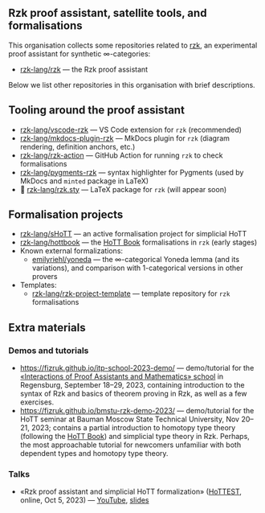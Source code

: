 ## Rzk proof assistant, satellite tools, and formalisations

This organisation collects some repositories related to [rzk](https://github.com/rzk-lang/rzk), an experimental proof assistant for synthetic ∞-categories:

- [rzk-lang/rzk](https://github.com/rzk-lang/rzk) — the Rzk proof assistant

Below we list other repositories in this organisation with brief descriptions.

## Tooling around the proof assistant

- [rzk-lang/vscode-rzk](https://github.com/rzk-lang/vscode-rzk) — VS Code extension for `rzk` (recommended)
- [rzk-lang/mkdocs-plugin-rzk](https://github.com/rzk-lang/mkdocs-plugin-rzk) — MkDocs plugin for `rzk` (diagram rendering, definition anchors, etc.)
- [rzk-lang/rzk-action](https://github.com/rzk-lang/rzk-action) — GitHub Action for running `rzk` to check formalisations
- [rzk-lang/pygments-rzk](https://github.com/rzk-lang/pygments-rzk) — syntax highlighter for Pygments (used by MkDocs and `minted` package in LaTeX)
- 🚧 [rzk-lang/rzk.sty](https://github.com/rzk-lang/rzk.sty) — LaTeX package for `rzk` (will appear soon)

## Formalisation projects

- [rzk-lang/sHoTT](https://github.com/rzk-lang/sHoTT) — an active formalisation project for simplicial HoTT
- [rzk-lang/hottbook](https://github.com/rzk-lang/hottbook) — the [HoTT Book](https://homotopytypetheory.org/book/) formalisations in `rzk` (early stages)
- Known external formalizations:
    - [emilyriehl/yoneda](https://github.com/emilyriehl/yoneda) — the ∞-categorical Yoneda lemma (and its variations), and comparison with 1-categorical versions in other provers
- Templates:
    - [rzk-lang/rzk-project-template](https://github.com/rzk-lang/rzk-project-template) — template repository for `rzk` formalisations

## Extra materials

### Demos and tutorials

- <https://fizruk.github.io/itp-school-2023-demo/> — demo/tutorial for the [«Interactions of Proof Assistants and Mathematics» school](https://itp-school-2023.github.io)
  in Regensburg, September 18–29, 2023, containing introduction to the syntax of Rzk and basics of theorem proving in Rzk, as well as a few exercises.
- <https://fizruk.github.io/bmstu-rzk-demo-2023/> — demo/tutorial for the HoTT seminar at Bauman Moscow State Technical University, Nov 20–21, 2023;
  contains a partial introduction to homotopy type theory (following the [HoTT Book](https://homotopytypetheory.org/book/)) and simplicial type theory in Rzk.
  Perhaps, the most approachable tutorial for newcomers unfamiliar with both dependent types and homotopy type theory.


### Talks

- «Rzk proof assistant and simplicial HoTT formalization» ([HoTTEST](https://www.math.uwo.ca/faculty/kapulkin/seminars/hottest.html), online, Oct 5, 2023) — [YouTube](https://www.youtube.com/watch?v=IMxPu2agUNo), [slides](https://www.math.uwo.ca/faculty/kapulkin/seminars/hottestfiles/Kudasov-2023-10-05-HoTTEST.pdf)


<!--

**Here are some ideas to get you started:**

🙋‍♀️ A short introduction - what is your organization all about?
🌈 Contribution guidelines - how can the community get involved?
👩‍💻 Useful resources - where can the community find your docs? Is there anything else the community should know?
🍿 Fun facts - what does your team eat for breakfast?
🧙 Remember, you can do mighty things with the power of [Markdown](https://docs.github.com/github/writing-on-github/getting-started-with-writing-and-formatting-on-github/basic-writing-and-formatting-syntax)
-->
